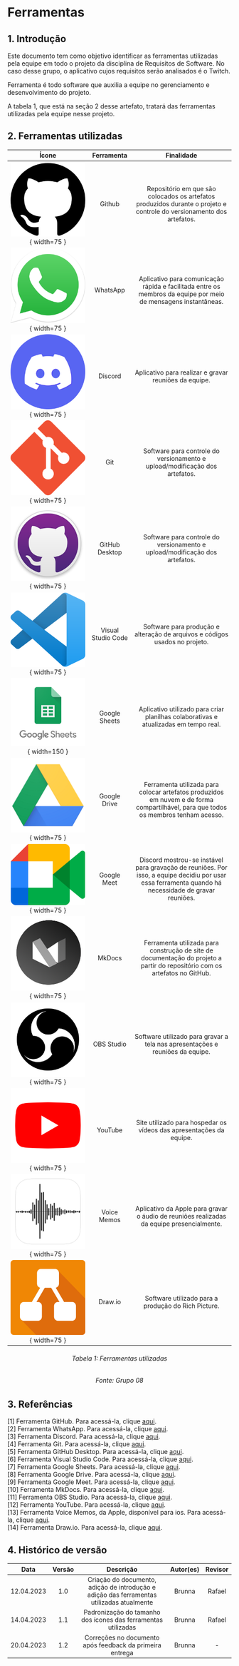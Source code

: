 # Ferramentas

## 1. Introdução
Este documento tem como objetivo identificar as ferramentas utilizadas pela equipe em todo o projeto da disciplina de Requisitos de Software. No caso desse grupo, o aplicativo cujos requisitos serão analisados é o Twitch.

Ferramenta é todo software que auxilia a equipe no gerenciamento e desenvolvimento do projeto.

A tabela 1, que está na seção 2 desse artefato, tratará das ferramentas utilizadas pela equipe nesse projeto.



## 2. Ferramentas utilizadas

| Ícone | Ferramenta | Finalidade |
| :-----: | :----: | :-----------: |
|![GitHub Icon](./imagens/github_icon.png){ width=75 } | Github  | Repositório em que são colocados os artefatos produzidos durante o projeto e controle do versionamento dos artefatos.  |
|![WhatsApp Icon](./imagens/whatsapp_icon.png){ width=75 } | WhatsApp | Aplicativo para comunicação rápida e facilitada entre os membros da equipe por meio de mensagens instantâneas. |
|![Discord Icon](./imagens/discord_icon.png){ width=75 } |  Discord  | Aplicativo para realizar e gravar reuniões da equipe. |
|![Git Icon](./imagens/git_icon.png){ width=75 } |  Git  | Software para controle do versionamento e upload/modificação dos artefatos. |
|![GitHub Desktop Icon](./imagens/github_desktop_icon.png){ width=75 } | GitHub Desktop | Software para controle do versionamento e upload/modificação dos artefatos. |
|![VS Code Icon](./imagens/vscode_icon.png){ width=75 } | Visual Studio Code  | Software para produção e alteração de arquivos e códigos usados no projeto. |
|![Google Sheets Icon](./imagens/google_sheets_icon.png){ width=150 }  |  Google Sheets  | Aplicativo utilizado para criar planilhas colaborativas e atualizadas em tempo real. |
|![Google Drive Icon](./imagens/google_drive_icon.png){ width=75 } | Google Drive  | Ferramenta utilizada para colocar artefatos produzidos em nuvem e de forma compartilhável, para que todos os membros tenham acesso.  |
|![Google Meet Icon](./imagens/google_meet_icon.png){ width=75 } | Google Meet | Discord mostrou-se instável para gravação de reuniões. Por isso, a equipe decidiu por usar essa ferramenta quando há necessidade de gravar reuniões. |
|![MkDocs Icon](./imagens/mkdocs_icon.png){ width=75 } |  MkDocs  | Ferramenta utilizada para construção de site de documentação do projeto a partir do repositório com os artefatos no GitHub. |
|![OBS Studio Icon](./imagens/obsstudio_icon.png){ width=75 } |  OBS Studio  | Software utilizado para gravar a tela nas apresentações e reuniões da equipe. |
|![YouTube Icon](./imagens/youtube_icon.png){ width=75 } | YouTube | Site utilizado para hospedar os vídeos das apresentações da equipe. |
|![Voice Memos Icon](./imagens/apple_voice_recorder_icon.png){ width=75 } | Voice Memos | Aplicativo da Apple para gravar o áudio de reuniões realizadas da equipe presencialmente. |
|![Draw.io Icon](./imagens/drawio_icon.png){ width=75 } | Draw.io | Software utilizado para a produção do Rich Picture. |
<h6 align = "center"> Tabela 1: Ferramentas utilizadas </h6>
<h6 align = "center"> Fonte: Grupo 08 </h6>

## 3. Referências

[1] Ferramenta GitHub. Para acessá-la, clique [aqui](https://github.com). <br/>
[2] Ferramenta WhatsApp. Para acessá-la, clique [aqui](https://web.whatsapp.com). <br/>
[3] Ferramenta Discord. Para acessá-la, clique [aqui](https://discord.com). <br/>
[4] Ferramenta Git. Para acessá-la, clique [aqui](https://git-scm.com). <br/>
[5] Ferramenta GitHub Desktop. Para acessá-la, clique [aqui](https://desktop.github.com). <br/>
[6] Ferramenta Visual Studio Code. Para acessá-la, clique [aqui](https://code.visualstudio.com). <br/>
[7] Ferramenta Google Sheets. Para acessá-la, clique [aqui](https://www.google.com/sheets/about/). <br/>
[8] Ferramenta Google Drive. Para acessá-la, clique [aqui](https://www.google.com/intl/pt-br/drive/about.html). <br/>
[9] Ferramenta Google Meet. Para acessá-la, clique [aqui](https://meet.google.com). <br/>
[10] Ferramenta MkDocs. Para acessá-la, clique [aqui](https://www.mkdocs.org). <br/>
[11] Ferramenta OBS Studio. Para acessá-la, clique [aqui](https://obsproject.com/pt-br). <br/>
[12] Ferramenta YouTube. Para acessá-la, clique [aqui](https://www.youtube.com). <br/>
[13] Ferramenta Voice Memos, da Apple, disponível para ios. Para acessá-la, clique [aqui](https://apps.apple.com/us/app/voice-memos/id1069512134). <br/>
[14] Ferramenta Draw.io. Para acessá-la, clique [aqui](https://app.diagrams.net). <br/>





## 4. Histórico de versão
|    Data    | Versão | Descrição                                                                      | Autor(es)  | Revisor  |
| :--------: | :----: | :----------------------------------------------------------------------------: | :--------: | :------: |
| 12.04.2023 | 1.0    | Criação do documento, adição de introdução e adição das ferramentas utilizadas atualmente |   Brunna   |    Rafael     |
| 14.04.2023 | 1.1    | Padronização do tamanho dos ícones das ferramentas utilizadas |   Brunna   |    Rafael     |
| 20.04.2023 | 1.2    | Correções no documento após feedback da primeira entrega |   Brunna   |    -     |